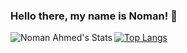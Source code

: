 ### Hello there, my name is Noman! 👋

<img align="left" alt="Noman Ahmed's Stats" src="https://github-readme-stats-swart-nine.vercel.app/api?username=nahmed44&show_icons=true&count_private=trueshow_icons=true&hide_border=true&hide=issues,contribs&theme=tokyonight"/>

[![Top Langs](https://github-readme-stats.vercel.app/api/top-langs/?username=nahmed44&layout=compact&hide_border=true&hide=dart,ruby,swift,objective-c&theme=tokyonight)](https://github.com/nahmed44/nahmed44/)



<!--
**nahmed44/nahmed44** is a ✨ _special_ ✨ repository because its `README.md` (this file) appears on your GitHub profile.

Here are some ideas to get you started:

- 🔭 I’m currently working on ...
- 🌱 I’m currently learning ...
- 👯 I’m looking to collaborate on ...
- 🤔 I’m looking for help with ...
- 💬 Ask me about ...
- 📫 How to reach me: ...
- 😄 Pronouns: ...
- ⚡ Fun fact: ...
-->
